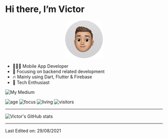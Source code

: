 # Hi there, I’m Victor

<p align="center">
<img src="memoji.jpeg" alt="drawing" width="120"/>
</p>

- 👨🏽‍💻 Mobile App Developer
- 👑 Focusing on backend related development
- 🔥 Mainly using Dart, Flutter & Firebase
- 🚀 Tech Enthusiast

![My Medium](https://medium.com/@victorblaess)


![age](https://img.shields.io/badge/age-25-blue)
![focus](https://img.shields.io/badge/focus-backend-brightgreen)
![living](https://img.shields.io/badge/living-germany-3c9)
![visitors](https://visitor-badge.herokuapp.com/badge?page_id=victorblaess.github.profile)

----


![Victor's GitHub stats](https://github-readme-stats.vercel.app/api?username=victorblaess&count_private=true&show_icons=true&theme=radical)


----

Last Edited on: 29/08/2021
